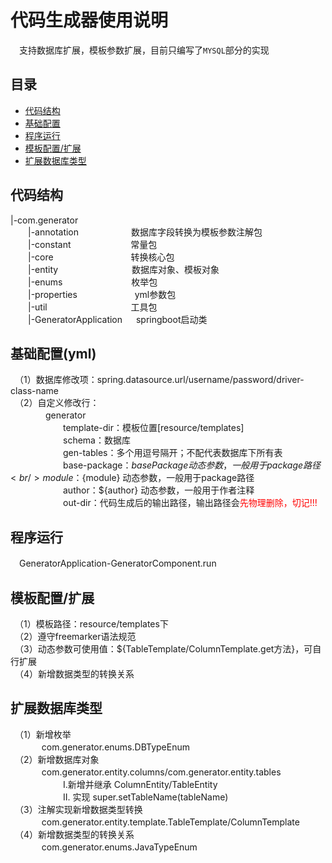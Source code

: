 **代码生成器使用说明**       
==============                           
　支持数据库扩展，模板参数扩展，目前只编写了`MYSQL`部分的实现

## **目录**
* [代码结构](#代码结构)
* [基础配置](#基础配置yml)
* [程序运行](#程序运行)
* [模板配置/扩展](#模板配置扩展)
* [扩展数据库类型](#扩展数据库类型)


## 代码结构
|-com.generator<br/>
　　|-annotation　　　　　　数据库字段转换为模板参数注解包<br/>
　　|-constant　 　 　 　　　常量包<br/>
　　|-core 　 　　　　　　 　转换核心包<br/>
　　|-entity 　 　 　　 　 　　数据库对象、模板对象<br/>
　　|-enums 　 　 　　　　　枚举包<br/>
　　|-properties 　 　　　　　yml参数包<br/>
　　|-util 　 　　　　　　　　工具包<br/>
　　|-GeneratorApplication 　 springboot启动类<br/>

## 基础配置(yml)
　（1）数据库修改项：spring.datasource.url/username/password/driver-class-name<br/>
　（2）自定义修改行：<br/>
　　　　generator<br/>
　　　　　　template-dir：模板位置[resource/templates]<br/>
　　　　　　schema：数据库<br/>
　　　　　　gen-tables：多个用逗号隔开；不配代表数据库下所有表<br/>
　　　　　　base-package：${basePackage} 动态参数，一般用于package路径<br/>
　　　　　　module：${module} 动态参数，一般用于package路径<br/>
　　　　　　author：${author} 动态参数，一般用于作者注释<br/>
　　　　　　out-dir：代码生成后的输出路径，输出路径会<font color=#FF0000>先物理删除，切记!!!</font><br/>

## 程序运行
　GeneratorApplication-GeneratorComponent.run

## 模板配置/扩展
　（1）模板路径：resource/templates下<br/>
　（2）遵守freemarker语法规范<br/>
　（3）动态参数可使用值：${TableTemplate/ColumnTemplate.get方法}，可自行扩展<br/>
　（4）新增数据类型的转换关系<br/>

## 扩展数据库类型
　（1）新增枚举<br/>
 　 　 　com.generator.enums.DBTypeEnum<br/>
　（2）新增数据库对象<br/>
 　 　 　com.generator.entity.columns/com.generator.entity.tables<br/>
　　　　　　I.新增并继承 ColumnEntity/TableEntity<br/>
　　　　　　II. 实现 super.setTableName(tableName)<br/>
　（3）注解实现新增数据类型转换<br/>
 　 　 　com.generator.entity.template.TableTemplate/ColumnTemplate <br/>
　（4）新增数据类型的转换关系<br/>
  　 　 　com.generator.enums.JavaTypeEnum<br/>
